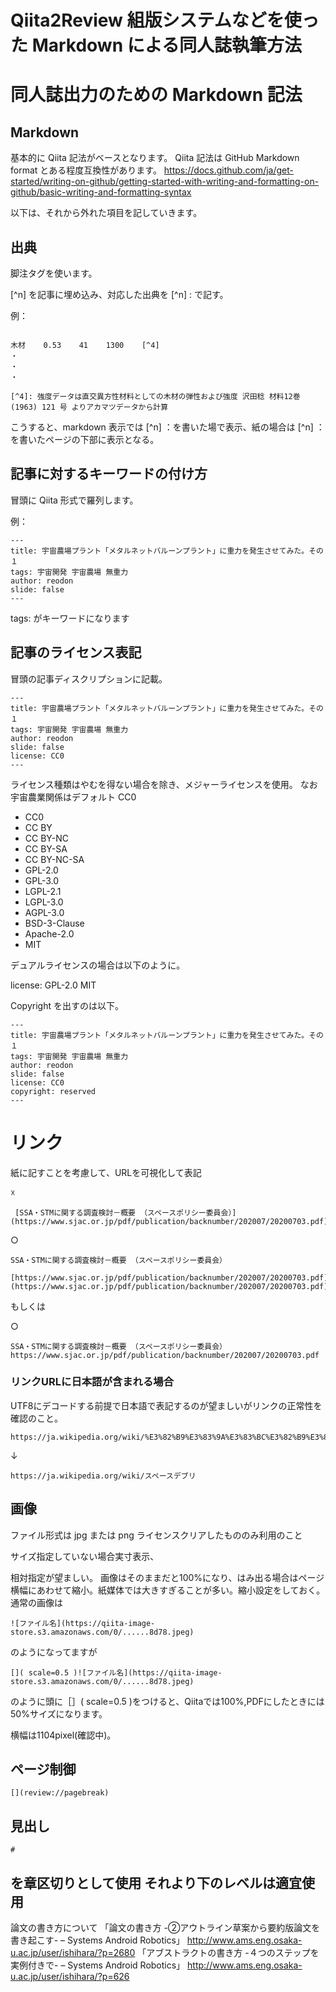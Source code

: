 # Qiita2Review 組版システムなどを使った Markdown による同人誌執筆方法

# 同人誌出力のための Markdown 記法

## Markdown 

基本的に Qiita 記法がベースとなります。
Qiita 記法は GitHub Markdown format  とある程度互換性があります。
https://docs.github.com/ja/get-started/writing-on-github/getting-started-with-writing-and-formatting-on-github/basic-writing-and-formatting-syntax

以下は、それから外れた項目を記していきます。

## 出典

脚注タグを使います。

[^n] を記事に埋め込み、対応した出典を [^n] : で記す。

例：

```

木材    0.53    41    1300    [^4]
・
・
・

[^4]: 強度データは直交異方性材料としての木材の弾性および強度 沢田稔 材料12巻 (1963) 121 号 よりアカマツデータから計算

```
こうすると、markdown 表示では [^n] ：を書いた場で表示、紙の場合は [^n] ：を書いたページの下部に表示となる。

## 記事に対するキーワードの付け方

冒頭に Qiita 形式で羅列します。

例：

```
---
title: 宇宙農場プラント「メタルネットバルーンプラント」に重力を発生させてみた。その１
tags: 宇宙開発 宇宙農場 無重力
author: reodon
slide: false
---
```

 tags: がキーワードになります


## 記事のライセンス表記

冒頭の記事ディスクリプションに記載。
```
---
title: 宇宙農場プラント「メタルネットバルーンプラント」に重力を発生させてみた。その１
tags: 宇宙開発 宇宙農場 無重力
author: reodon
slide: false
license: CC0
---
```

ライセンス種類はやむを得ない場合を除き、メジャーライセンスを使用。
なお宇宙農業関係はデフォルト CC0

- CC0
- CC BY
- CC BY-NC
- CC BY-SA
- CC BY-NC-SA
- GPL-2.0
- GPL-3.0
- LGPL-2.1
- LGPL-3.0
- AGPL-3.0
- BSD-3-Clause
- Apache-2.0
- MIT

 デュアルライセンスの場合は以下のように。

license: GPL-2.0 MIT

Copyright を出すのは以下。
```
---
title: 宇宙農場プラント「メタルネットバルーンプラント」に重力を発生させてみた。その１
tags: 宇宙開発 宇宙農場 無重力
author: reodon
slide: false
license: CC0
copyright: reserved
---
```

# リンク

紙に記すことを考慮して、URLを可視化して表記

☓

```
 [SSA・STMに関する調査検討－概要 （スペースポリシー委員会）](https://www.sjac.or.jp/pdf/publication/backnumber/202007/20200703.pdf)
```

○
```
SSA・STMに関する調査検討－概要 （スペースポリシー委員会）
 [https://www.sjac.or.jp/pdf/publication/backnumber/202007/20200703.pdf](https://www.sjac.or.jp/pdf/publication/backnumber/202007/20200703.pdf)
```

 もしくは

○
```
SSA・STMに関する調査検討－概要 （スペースポリシー委員会） https://www.sjac.or.jp/pdf/publication/backnumber/202007/20200703.pdf

```
### リンクURLに日本語が含まれる場合
UTF8にデコードする前提で日本語で表記するのが望ましいがリンクの正常性を確認のこと。
```
https://ja.wikipedia.org/wiki/%E3%82%B9%E3%83%9A%E3%83%BC%E3%82%B9%E3%83%87%E3%83%96%E3%83%AA
```
↓
```
https://ja.wikipedia.org/wiki/スペースデブリ
```

##  画像

ファイル形式は jpg または png
ライセンスクリアしたもののみ利用のこと

サイズ指定していない場合実寸表示、

相対指定が望ましい。
画像はそのままだと100%になり、はみ出る場合はページ横幅にあわせて縮小。紙媒体では大きすぎることが多い。縮小設定をしておく。
通常の画像は
```
![ファイル名](https://qiita-image-store.s3.amazonaws.com/0/......8d78.jpeg)
```

のようになってますが

```
[]( scale=0.5 )![ファイル名](https://qiita-image-store.s3.amazonaws.com/0/......8d78.jpeg)
```
のように頭に［］( scale=0.5 )をつけると、Qiitaでは100%,PDFにしたときには50%サイズになります。

横幅は1104pixel(確認中)。

## ページ制御
```
[](review://pagebreak)
```
## 見出し

```
# 
```
を章区切りとして使用
それより下のレベルは適宜使用
----
論文の書き方について
「論文の書き方 -➁アウトライン草案から要約版論文を書き起こす- – Systems Android Robotics」
 http://www.ams.eng.osaka-u.ac.jp/user/ishihara/?p=2680
「アブストラクトの書き方 -４つのステップを実例付きで- – Systems Android Robotics」
 http://www.ams.eng.osaka-u.ac.jp/user/ishihara/?p=626

